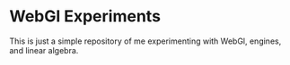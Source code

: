# WebGl Experiments

This is just a simple repository of me experimenting with WebGl, engines, and linear algebra.
